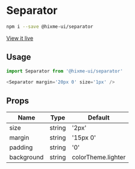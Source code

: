 # Separator

```bash
npm i --save @hixme-ui/separator
```
[View it live](https://hixme.github.io/hixme-ui/separator)

## Usage

```javascript
import Separator from '@hixme-ui/separator'

<Separator margin='20px 0' size='1px' />
```

## Props

| Name            | Type        | Default            |
| --------------- | ----------- | ------------------ |
| size            | string      | '2px'              |
| margin          | string      | '15px 0'           |
| padding         | string      | '0'                |
| background      | string      | colorTheme.lighter |

